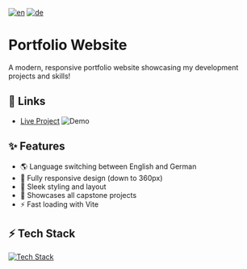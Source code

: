 [![en](https://img.shields.io/badge/lang-en-red.svg)](https://github.com/VincentLucht/personal-website/blob/main/README.md)
[![de](https://img.shields.io/badge/lang-de-blue.svg)](https://github.com/VincentLucht/personal-website/blob/main/README.de.md)

# Portfolio Website
A modern, responsive portfolio website showcasing my development projects and skills!

## 🔗 Links
- [Live Project](https://vincentlucht.vercel.app)
![Demo](./public/demo.gif)

## ✨ Features
- 🌎 Language switching between English and German
- 📱 Fully responsive design (down to 360px)
- 🎨 Sleek styling and layout
- 🚀 Showcases all capstone projects
- ⚡️ Fast loading with Vite

## ⚡️ Tech Stack
[![Tech Stack](https://skillicons.dev/icons?i=ts,react,tailwind,vite)](https://skillicons.dev)
